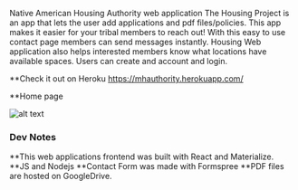 Native American Housing Authority web application
The Housing Project is an app that lets the user add applications and pdf files/policies. This app makes it easier for your tribal members to reach out! With this easy to use contact page members can send messages instantly. Housing Web application also helps interested members know what locations have available spaces. Users can create and account and login.

**Check it out on Heroku
https://mhauthority.herokuapp.com/

**Home page

![alt text](https://raw.githubusercontent.com/Silent9790/housing-project/master/home.png)


### Dev Notes
**This web applications frontend was built with React and Materialize. 
**JS and Nodejs
**Contact Form was made with Formspree
**PDF files are hosted on GoogleDrive.


